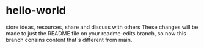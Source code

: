 # hello-world
store ideas, resources, share and discuss with others
These changes will be made to just the README file on your readme-edits branch, so now this branch conains content that`s different from main. 
